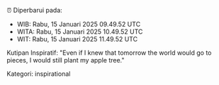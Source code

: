 ⏰ Diperbarui pada:
- WIB: Rabu, 15 Januari 2025 09.49.52 UTC
- WITA: Rabu, 15 Januari 2025 10.49.52 UTC
- WIT: Rabu, 15 Januari 2025 11.49.52 UTC

Kutipan Inspiratif:
"Even if I knew that tomorrow the world would go to pieces, I would still plant my apple tree."


Kategori: inspirational

